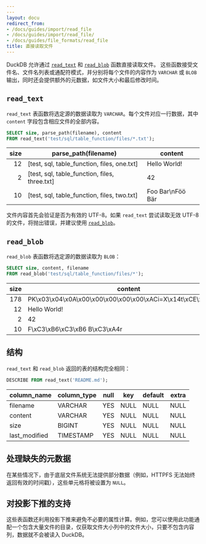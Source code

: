 ```yaml
---
---
layout: docu
redirect_from:
- /docs/guides/import/read_file
- /docs/guides/import/read_file/
- /docs/guides/file_formats/read_file
title: 直接读取文件
---
```


DuckDB 允许通过 [`read_text`](#read_text) 和 [`read_blob`](#read_blob) 函数直接读取文件。
这些函数接受文件名、文件名列表或通配符模式，并分别将每个文件的内容作为 `VARCHAR` 或 `BLOB` 输出，同时还会提供额外的元数据，如文件大小和最后修改时间。

## `read_text`

`read_text` 表函数将选定源的数据读取为 `VARCHAR`。每个文件对应一行数据，其中 `content` 字段包含相应文件的全部内容。

```sql
SELECT size, parse_path(filename), content
FROM read_text('test/sql/table_function/files/*.txt');
```

| size |             parse_path(filename)              |      content     |
|-----:|-----------------------------------------------|------------------|
| 12   | [test, sql, table_function, files, one.txt]   | Hello World!     |
| 2    | [test, sql, table_function, files, three.txt] | 42               |
| 10   | [test, sql, table_function, files, two.txt]   | Foo Bar\nFöö Bär |

文件内容首先会验证是否为有效的 UTF-8。如果 `read_text` 尝试读取无效 UTF-8 的文件，将抛出错误，并建议使用 [`read_blob`](#read_blob)。

## `read_blob`

`read_blob` 表函数将选定源的数据读取为 `BLOB`：

```sql
SELECT size, content, filename
FROM read_blob('test/sql/table_function/files/*');
```

| size |                              content                         |                filename                 |
|-----:|--------------------------------------------------------------|-----------------------------------------|
| 178  |  PK\x03\x04\x0A\x00\x00\x00\x00\x00\xACi=X\x14t\xCE\xC7\x0A… | test/sql/table_function/files/four.blob |
| 12   | Hello World!                                                 | test/sql/table_function/files/one.txt   |
| 2    | 42                                                           | test/sql/table_function/files/three.txt |
| 10   | F\xC3\xB6\xC3\xB6 B\xC3\xA4r                                 | test/sql/table_function/files/two.txt   |

## 结构

`read_text` 和 `read_blob` 返回的表的结构完全相同：

```sql
DESCRIBE FROM read_text('README.md');
```

|  column_name  | column_type | null | key  | default | extra |
|---------------|-------------|------|------|---------|-------|
| filename      | VARCHAR     | YES  | NULL | NULL    | NULL  |
| content       | VARCHAR     | YES  | NULL | NULL    | NULL  |
| size          | BIGINT      | YES  | NULL | NULL    | NULL  |
| last_modified | TIMESTAMP   | YES  | NULL | NULL    | NULL  |

## 处理缺失的元数据

在某些情况下，由于底层文件系统无法提供部分数据（例如，HTTPFS 无法始终返回有效的时间戳），这些单元格将被设置为 `NULL`。

## 对投影下推的支持

这些表函数还利用投影下推来避免不必要的属性计算。例如，您可以使用此功能通配一个包含大量文件的目录，仅获取文件大小列中的文件大小，只要不包含内容列，数据就不会被读入 DuckDB。